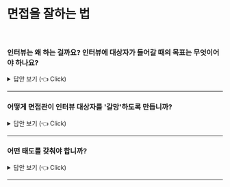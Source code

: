 
# 면접을 잘하는 법
<br>


### 인터뷰는 왜 하는 걸까요? 인터뷰에 대상자가 들어갈 때의 목표는 무엇이어야 하나요?

<details>
   <summary> 답안 보기 (👈 Click)</summary>
[참고: https://dotty.org/2699063]
+ 인터뷰는 사람을 뽑기 위해서 하는 것입니다. <br> 
  인터뷰를 끝마치고 나서 인터뷰어가 내심 '아 이사람과 함께 일해보고 싶다.' <br>
  이 사람이 있으면 뭔가 회사에 기여도 많이 하고, <br>
  회사도 나도 성장할 수 있을 것 같아'라는 느낌을 받으면 된다는 것입니다. <br> 
  
  구체적으로는 그 사람의 스킬도 보고, 회사 상황도 보고 하겠지만, <br>
  결론은 면접관이 인터뷰 대상자를 '갈망'하도록 만드는 것입니다. 
</details>


-----------------------


### 어떻게 면접관이 인터뷰 대상자를 '갈망'하도록 만듭니까?

<details>
   <summary> 답안 보기 (👈 Click)</summary>
[참고: https://dotty.org/2699063]
  
+ 첫 번째는 태도이고, 두 번째는 능력입니다. <br> 
  이 말을 곡해하시지 마시길 바랍니다. 능력이 중요하지 않다가 아니라, '어떻게'가 생각보다 많이 중요하다는 <br>
  의미입니다. <br> 
  의외로 많은 대상자분들이 실력이 있음에도 이를 충분히 전달하지 못하는 경우가 많습니다. <br> 
  인터뷰어는 지금 잠깐 만난 사람입니다. <br> 
  대상자가 표현하지 않고 속에 꼭꼭 담아둔 마음과 숨겨진 실력을 파악하는 것은 매우 어렵습니다. <br>
  솔까말, 불가능합니다. <br>
  그렇기에 대상자가 그것을 잘 전달하는 것이 중요하고, 무엇보다 앞서 말한 인터뷰의 목표를 달성하기 위하여도 <br>
  대상자에게서 느껴지는 '태도'가 차지하는 비중이 매우 큽니다. <br> 
</details>


-----------------------

### 어떤 태도를 갖춰야 합니까?

<details>
   <summary> 답안 보기 (👈 Click)</summary>
[참고: https://dotty.org/2699063]
  
+ 태도는 긍정적이고, 에너지가 있고, 진솔한 느낌을 주는 것입니다. <br> 
  '뭐든 배우겠다, 해내겠다, 책임감이 있다, 실행력이 있다, 사람이 믿을만하다'라는 느낌을 줄 수 있는 <br>
  전반적인 커뮤니케이션 스타일이 중요합니다. <br> 
  
  말할 때, 상대방의 눈도 쳐다보지 않고, 고개를 푹숙이고  있다던가, 목소리가 기어들어가며 작게 말한다거나, <br>
  우물쭈물 말하며 사전에 고민도 안해본 사람처럼 말하거나 하는 경우가 정말, 정말 많습니다. <br> 
  
  Show your passiong! 없으면 그 회사에 지원하지 마시구요 
  
</details>


-----------------------
